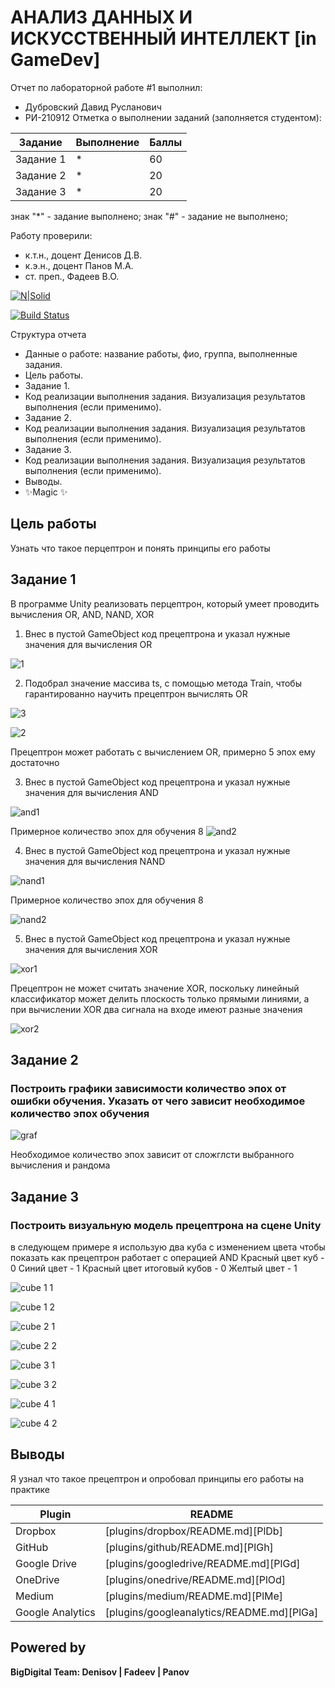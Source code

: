# АНАЛИЗ ДАННЫХ И ИСКУССТВЕННЫЙ ИНТЕЛЛЕКТ [in GameDev]
Отчет по лабораторной работе #1 выполнил:
- Дубровский Давид Русланович
- РИ-210912
Отметка о выполнении заданий (заполняется студентом):

| Задание | Выполнение | Баллы |
| ------ | ------ | ------ |
| Задание 1 | * | 60 |
| Задание 2 | * | 20 |
| Задание 3 | * | 20 |

знак "*" - задание выполнено; знак "#" - задание не выполнено;

Работу проверили:
- к.т.н., доцент Денисов Д.В.
- к.э.н., доцент Панов М.А.
- ст. преп., Фадеев В.О.

[![N|Solid](https://cldup.com/dTxpPi9lDf.thumb.png)](https://nodesource.com/products/nsolid)

[![Build Status](https://travis-ci.org/joemccann/dillinger.svg?branch=master)](https://travis-ci.org/joemccann/dillinger)

Структура отчета

- Данные о работе: название работы, фио, группа, выполненные задания.
- Цель работы.
- Задание 1.
- Код реализации выполнения задания. Визуализация результатов выполнения (если применимо).
- Задание 2.
- Код реализации выполнения задания. Визуализация результатов выполнения (если применимо).
- Задание 3.
- Код реализации выполнения задания. Визуализация результатов выполнения (если применимо).
- Выводы.
- ✨Magic ✨

## Цель работы
Узнать что такое перцептрон и понять принципы его работы
## Задание 1 
В программе Unity реализовать перцептрон, который умеет проводить вычисления OR, AND, NAND, XOR

1) Внес в пустой GameObject код прецептрона и указал нужные значения для вычисления OR

![1](https://user-images.githubusercontent.com/92369801/205012686-488d04de-2534-42b8-a052-482bb0f00066.jpg)

2) Подобрал значение массива ts, с помощью метода Train, чтобы гарантированно научить прецептрон вычислять OR

![3](https://user-images.githubusercontent.com/92369801/205013428-1a3ea0e5-b7d6-4651-9e07-202ed91dc035.jpg)

![2](https://user-images.githubusercontent.com/92369801/205013453-cb759104-5bca-4233-b024-19398d055922.jpg)

Прецептрон может работать с вычислением OR, примерно 5 эпох ему достаточно

3) Внес в пустой GameObject код прецептрона и указал нужные значения для вычисления AND

![and1](https://user-images.githubusercontent.com/92369801/205014861-b371f19a-4692-4055-be68-5ef32762eac3.jpg)

Примерное количество эпох для обучения 8
![and2](https://user-images.githubusercontent.com/92369801/205015083-16b4753f-836b-4c82-aa4a-f27bc94eb9d7.jpg)

4) Внес в пустой GameObject код прецептрона и указал нужные значения для вычисления NAND

![nand1](https://user-images.githubusercontent.com/92369801/205017083-45140c7f-4548-43be-bebb-7e9761766f27.jpg)

Примерное количество эпох для обучения 8

![nand2](https://user-images.githubusercontent.com/92369801/205017350-2115e667-adf9-4041-afbf-1f8c653134e4.jpg)

5)  Внес в пустой GameObject код прецептрона и указал нужные значения для вычисления XOR

![xor1](https://user-images.githubusercontent.com/92369801/205018918-dcb437f4-5b71-4e3e-ab14-f566b8e63b7b.jpg)

Прецептрон не может считать значение XOR, поскольку линейный классификатор может делить плоскость только прямыми линиями, а при вычислении XOR два сигнала на входе имеют разные значения

![xor2](https://user-images.githubusercontent.com/92369801/205020162-aaa2efbc-b780-4364-866a-d4e636d25dc0.jpg)

## Задание 2
### Построить графики зависимости количество эпох от ошибки обучения. Указать от чего зависит необходимое количество эпох обучения

![graf](https://user-images.githubusercontent.com/92369801/205034815-d9cbeeb7-5b57-491e-925b-93cd57a265e8.jpg)

Необходимое количество эпох зависит от сложглсти выбранного вычисления и рандома


## Задание 3
### Построить визуальную модель прецептрона на сцене Unity
в следующем примере я использую два куба с изменением цвета чтобы показать как прецептрон работает с операцией AND
Красный цвет куб - 0
Синий цвет - 1
Красный цвет итоговый кубов - 0
Желтый цвет - 1

![cube 1 1](https://user-images.githubusercontent.com/92369801/205049468-88a2afe7-7410-4e47-9950-6581dc8b3378.jpg)

![cube 1 2](https://user-images.githubusercontent.com/92369801/205049493-84ddd30b-3016-4942-8130-ba8b058d304d.jpg)


![cube 2 1](https://user-images.githubusercontent.com/92369801/205049595-255070e5-941b-4f8e-af6d-5b1f9278d2f4.jpg)

![cube 2 2](https://user-images.githubusercontent.com/92369801/205049604-c953c02b-b82f-4aff-abf3-9d29d37718ee.jpg)

![cube 3 1](https://user-images.githubusercontent.com/92369801/205049606-c437e02e-15b9-4c19-8cfc-adefceb6e159.jpg)

![cube 3 2](https://user-images.githubusercontent.com/92369801/205049609-7d784028-afec-4817-a96c-2bf81a5551c1.jpg)

![cube 4 1](https://user-images.githubusercontent.com/92369801/205049611-216c524c-92f6-45ea-a36a-a7fc59a8e6e5.jpg)

![cube 4 2](https://user-images.githubusercontent.com/92369801/205049614-451f4107-7ebb-49d9-aa45-a1de5b689edb.jpg)


## Выводы
Я узнал что такое прецептрон и опробовал принципы его работы на практике


| Plugin | README |
| ------ | ------ |
| Dropbox | [plugins/dropbox/README.md][PlDb] |
| GitHub | [plugins/github/README.md][PlGh] |
| Google Drive | [plugins/googledrive/README.md][PlGd] |
| OneDrive | [plugins/onedrive/README.md][PlOd] |
| Medium | [plugins/medium/README.md][PlMe] |
| Google Analytics | [plugins/googleanalytics/README.md][PlGa] |

## Powered by

**BigDigital Team: Denisov | Fadeev | Panov**
